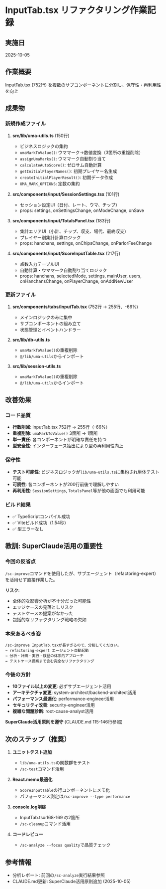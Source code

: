 # InputTab.tsx リファクタリング作業記録

## 実施日
2025-10-05

## 作業概要
InputTab.tsx (752行) を複数のサブコンポーネントに分割し、保守性・再利用性を向上

## 成果物

### 新規作成ファイル
1. **src/lib/uma-utils.ts** (150行)
   - ビジネスロジックの集約
   - `umaMarkToValue()`: ウママーク→数値変換（3箇所の重複削除）
   - `assignUmaMarks()`: ウママーク自動割り当て
   - `calculateAutoScore()`: ゼロサム自動計算
   - `getInitialPlayerNames()`: 初期プレイヤー名生成
   - `createInitialPlayerResult()`: 初期データ作成
   - `UMA_MARK_OPTIONS`: 定数の集約

2. **src/components/input/SessionSettings.tsx** (101行)
   - セッション設定UI（日付、レート、ウマ、チップ）
   - props: settings, onSettingsChange, onModeChange, onSave

3. **src/components/input/TotalsPanel.tsx** (183行)
   - 集計エリアUI（小計、チップ、収支、場代、最終収支）
   - プレイヤー別集計計算ロジック
   - props: hanchans, settings, onChipsChange, onParlorFeeChange

4. **src/components/input/ScoreInputTable.tsx** (217行)
   - 点数入力テーブルUI
   - 自動計算・ウママーク自動割り当てロジック
   - props: hanchans, selectedMode, settings, mainUser, users, onHanchansChange, onPlayerChange, onAddNewUser

### 更新ファイル
1. **src/components/tabs/InputTab.tsx** (752行 → 255行、-66%)
   - メインロジックのみに集中
   - サブコンポーネントの組み立て
   - 状態管理とイベントハンドラー

2. **src/lib/db-utils.ts**
   - `umaMarkToValue()`の重複削除
   - `@/lib/uma-utils`からインポート

3. **src/lib/session-utils.ts**
   - `umaMarkToValue()`の重複削除
   - `@/lib/uma-utils`からインポート

## 改善効果

### コード品質
- **行数削減**: InputTab.tsx 752行 → 255行（-66%）
- **重複削除**: `umaMarkToValue()` 3箇所 → 1箇所
- **単一責任**: 各コンポーネントが明確な責任を持つ
- **型安全性**: インターフェース抽出により型の再利用性向上

### 保守性
- **テスト可能性**: ビジネスロジックが`lib/uma-utils.ts`に集約され単体テスト可能
- **可読性**: 各コンポーネントが200行前後で理解しやすい
- **再利用性**: `SessionSettings`, `TotalsPanel`等が他の画面でも利用可能

### ビルド結果
- ✅ TypeScriptコンパイル成功
- ✅ Viteビルド成功（1.54秒）
- ✅ 型エラーなし

## 教訓: SuperClaude活用の重要性

### 今回の反省点
`/sc-improve`コマンドを使用したが、サブエージェント（refactoring-expert）を活用せず直接作業した。

**リスク**:
- 全体的な影響分析が不十分だった可能性
- エッジケースの見落としリスク
- テストケースの提案がなかった
- 包括的なリファクタリング戦略の欠如

### 本来あるべき姿
```
/sc-improve InputTab.tsxが長すぎるので、分割してください。
→ refactoring-expert エージェント自動起動
→ 分析・計画・実行・検証の体系的アプローチ
→ テストケース提案まで含む完全なリファクタリング
```

### 今後の方針
- **10ファイル以上の変更**: 必ずサブエージェント活用
- **アーキテクチャ変更**: system-architect/backend-architect活用
- **パフォーマンス最適化**: performance-engineer活用
- **セキュリティ改善**: security-engineer活用
- **複雑な問題診断**: root-cause-analyst活用

**SuperClaude活用原則を遵守** (CLAUDE.md 115-146行参照)

## 次のステップ（推奨）

1. **ユニットテスト追加**
   - `lib/uma-utils.ts`の関数群をテスト
   - `/sc-test`コマンド活用

2. **React.memo最適化**
   - `ScoreInputTable`の行コンポーネントにメモ化
   - パフォーマンス測定は`/sc-improve --type performance`

3. **console.log削除**
   - InputTab.tsx:168-169 の2箇所
   - `/sc-cleanup`コマンド活用

4. **コードレビュー**
   - `/sc-analyze --focus quality`で品質チェック

## 参考情報
- 分析レポート: 前回の`/sc-analyze`実行結果参照
- CLAUDE.md更新: SuperClaude活用原則追加 (2025-10-05)
